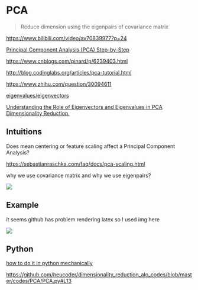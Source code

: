 # PCA

>Reduce dimension using the eigenpairs of covariance matrix



https://www.bilibili.com/video/av70839977?p=24

[Principal Component Analysis (PCA) Step-by-Step](https://youtu.be/FgakZw6K1QQ)

https://www.cnblogs.com/pinard/p/6239403.html

http://blog.codinglabs.org/articles/pca-tutorial.html

https://www.zhihu.com/question/30094611

[eigenvalues/eigenvectors](http://setosa.io/ev/eigenvectors-and-eigenvalues/)

[Understanding the Role of Eigenvectors and Eigenvalues in PCA Dimensionality Reduction.](https://medium.com/@dareyadewumi650/understanding-the-role-of-eigenvectors-and-eigenvalues-in-pca-dimensionality-reduction-10186dad0c5c)



## Intuitions



Does mean centering or feature scaling affect a Principal Component Analysis?

https://sebastianraschka.com/faq/docs/pca-scaling.html



why we use covariance matrix and why we use eigenpairs?



![](https://github.com/LuchaoQi/machine-learning/blob/master/PCA/Intuition.png?raw=true)





## Example

it seems github has problem rendering latex so I used img here

![](https://raw.githubusercontent.com/LuchaoQi/machine-learning/master/PCA/Example.png)





## Python

[how to do it in python mechanically](https://sebastianraschka.com/Articles/2015_pca_in_3_steps.html#a-summary-of-the-pca-approach)

https://github.com/heucoder/dimensionality_reduction_alo_codes/blob/master/codes/PCA/PCA.py#L13















